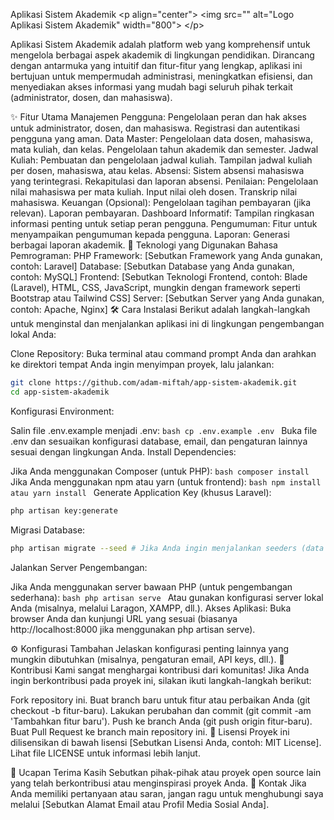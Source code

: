 Aplikasi Sistem Akademik
&lt;p align="center">
&lt;img src="" alt="Logo Aplikasi Sistem Akademik" width="800">
&lt;/p>

Aplikasi Sistem Akademik adalah platform web yang komprehensif untuk mengelola berbagai aspek akademik di lingkungan pendidikan. Dirancang dengan antarmuka yang intuitif dan fitur-fitur yang lengkap, aplikasi ini bertujuan untuk mempermudah administrasi, meningkatkan efisiensi, dan menyediakan akses informasi yang mudah bagi seluruh pihak terkait (administrator, dosen, dan mahasiswa).

✨ Fitur Utama
Manajemen Pengguna:
Pengelolaan peran dan hak akses untuk administrator, dosen, dan mahasiswa.
Registrasi dan autentikasi pengguna yang aman.
Data Master:
Pengelolaan data dosen, mahasiswa, mata kuliah, dan kelas.
Pengelolaan tahun akademik dan semester.
Jadwal Kuliah:
Pembuatan dan pengelolaan jadwal kuliah.
Tampilan jadwal kuliah per dosen, mahasiswa, atau kelas.
Absensi:
Sistem absensi mahasiswa yang terintegrasi.
Rekapitulasi dan laporan absensi.
Penilaian:
Pengelolaan nilai mahasiswa per mata kuliah.
Input nilai oleh dosen.
Transkrip nilai mahasiswa.
Keuangan (Opsional):
Pengelolaan tagihan pembayaran (jika relevan).
Laporan pembayaran.
Dashboard Informatif:
Tampilan ringkasan informasi penting untuk setiap peran pengguna.
Pengumuman:
Fitur untuk menyampaikan pengumuman kepada pengguna.
Laporan:
Generasi berbagai laporan akademik.
🚀 Teknologi yang Digunakan
Bahasa Pemrograman: PHP
Framework: [Sebutkan Framework yang Anda gunakan, contoh: Laravel]
Database: [Sebutkan Database yang Anda gunakan, contoh: MySQL]
Frontend: [Sebutkan Teknologi Frontend, contoh: Blade (Laravel), HTML, CSS, JavaScript, mungkin dengan framework seperti Bootstrap atau Tailwind CSS]
Server: [Sebutkan Server yang Anda gunakan, contoh: Apache, Nginx]
🛠️ Cara Instalasi
Berikut adalah langkah-langkah untuk menginstal dan menjalankan aplikasi ini di lingkungan pengembangan lokal Anda:

Clone Repository:
Buka terminal atau command prompt Anda dan arahkan ke direktori tempat Anda ingin menyimpan proyek, lalu jalankan:
```bash
git clone https://github.com/adam-miftah/app-sistem-akademik.git
cd app-sistem-akademik
```

Konfigurasi Environment:

Salin file .env.example menjadi .env: ```bash cp .env.example .env ```
Buka file .env dan sesuaikan konfigurasi database, email, dan pengaturan lainnya sesuai dengan lingkungan Anda.
Install Dependencies:

Jika Anda menggunakan Composer (untuk PHP): ```bash composer install ```
Jika Anda menggunakan npm atau yarn (untuk frontend): ```bash npm install
atau
yarn install ```
Generate Application Key (khusus Laravel):
```bash
php artisan key:generate
```

Migrasi Database:
```bash
php artisan migrate --seed # Jika Anda ingin menjalankan seeders (data awal)
```

Jalankan Server Pengembangan:

Jika Anda menggunakan server bawaan PHP (untuk pengembangan sederhana): ```bash php artisan serve ```
Atau gunakan konfigurasi server lokal Anda (misalnya, melalui Laragon, XAMPP, dll.).
Akses Aplikasi:
Buka browser Anda dan kunjungi URL yang sesuai (biasanya http://localhost:8000 jika menggunakan php artisan serve).

⚙️ Konfigurasi Tambahan
Jelaskan konfigurasi penting lainnya yang mungkin dibutuhkan (misalnya, pengaturan email, API keys, dll.).
🤝 Kontribusi
Kami sangat menghargai kontribusi dari komunitas! Jika Anda ingin berkontribusi pada proyek ini, silakan ikuti langkah-langkah berikut:

Fork repository ini.
Buat branch baru untuk fitur atau perbaikan Anda (git checkout -b fitur-baru).
Lakukan perubahan dan commit (git commit -am 'Tambahkan fitur baru').
Push ke branch Anda (git push origin fitur-baru).
Buat Pull Request ke branch main repository ini.
📄 Lisensi
Proyek ini dilisensikan di bawah lisensi [Sebutkan Lisensi Anda, contoh: MIT License]. Lihat file LICENSE untuk informasi lebih lanjut.

🙏 Ucapan Terima Kasih
Sebutkan pihak-pihak atau proyek open source lain yang telah berkontribusi atau menginspirasi proyek Anda.
📧 Kontak
Jika Anda memiliki pertanyaan atau saran, jangan ragu untuk menghubungi saya melalui [Sebutkan Alamat Email atau Profil Media Sosial Anda].
